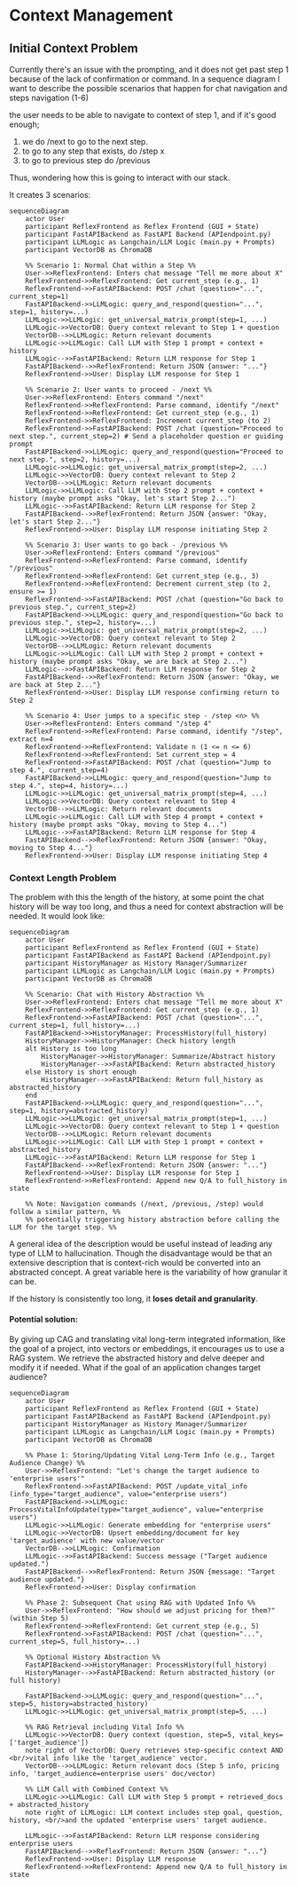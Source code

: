 # Context Management

## Initial Context Problem


Currently there's an issue with the prompting, and it does not get past step 1 because of the lack of confirmation or command.
In a sequence diagram I want to describe the possible scenarios that happen for chat navigation and steps navigation (1-6)

the user needs to be able to navigate to context of step 1, and if it's good enough;

1. we do /next to go to the next step.
2. to go to any step that exists, do /step x
3. to go to previous step do /previous

Thus, wondering how this is going to interact with our stack.

It creates 3 scenarios:

```mermaid
sequenceDiagram
    actor User
    participant ReflexFrontend as Reflex Frontend (GUI + State)
    participant FastAPIBackend as FastAPI Backend (APIendpoint.py)
    participant LLMLogic as Langchain/LLM Logic (main.py + Prompts)
    participant VectorDB as ChromaDB

    %% Scenario 1: Normal Chat within a Step %%
    User->>ReflexFrontend: Enters chat message "Tell me more about X"
    ReflexFrontend->>ReflexFrontend: Get current_step (e.g., 1)
    ReflexFrontend->>FastAPIBackend: POST /chat (question="...", current_step=1)
    FastAPIBackend->>LLMLogic: query_and_respond(question="...", step=1, history=...)
    LLMLogic->>LLMLogic: get_universal_matrix_prompt(step=1, ...)
    LLMLogic->>VectorDB: Query context relevant to Step 1 + question
    VectorDB-->>LLMLogic: Return relevant documents
    LLMLogic->>LLMLogic: Call LLM with Step 1 prompt + context + history
    LLMLogic-->>FastAPIBackend: Return LLM response for Step 1
    FastAPIBackend-->>ReflexFrontend: Return JSON {answer: "..."}
    ReflexFrontend->>User: Display LLM response for Step 1

    %% Scenario 2: User wants to proceed - /next %%
    User->>ReflexFrontend: Enters command "/next"
    ReflexFrontend->>ReflexFrontend: Parse command, identify "/next"
    ReflexFrontend->>ReflexFrontend: Get current_step (e.g., 1)
    ReflexFrontend->>ReflexFrontend: Increment current_step (to 2)
    ReflexFrontend->>FastAPIBackend: POST /chat (question="Proceed to next step.", current_step=2) # Send a placeholder question or guiding prompt
    FastAPIBackend->>LLMLogic: query_and_respond(question="Proceed to next step.", step=2, history=...)
    LLMLogic->>LLMLogic: get_universal_matrix_prompt(step=2, ...)
    LLMLogic->>VectorDB: Query context relevant to Step 2
    VectorDB-->>LLMLogic: Return relevant documents
    LLMLogic->>LLMLogic: Call LLM with Step 2 prompt + context + history (maybe prompt asks "Okay, let's start Step 2...")
    LLMLogic-->>FastAPIBackend: Return LLM response for Step 2
    FastAPIBackend-->>ReflexFrontend: Return JSON {answer: "Okay, let's start Step 2..."}
    ReflexFrontend->>User: Display LLM response initiating Step 2

    %% Scenario 3: User wants to go back - /previous %%
    User->>ReflexFrontend: Enters command "/previous"
    ReflexFrontend->>ReflexFrontend: Parse command, identify "/previous"
    ReflexFrontend->>ReflexFrontend: Get current_step (e.g., 3)
    ReflexFrontend->>ReflexFrontend: Decrement current_step (to 2, ensure >= 1)
    ReflexFrontend->>FastAPIBackend: POST /chat (question="Go back to previous step.", current_step=2)
    FastAPIBackend->>LLMLogic: query_and_respond(question="Go back to previous step.", step=2, history=...)
    LLMLogic->>LLMLogic: get_universal_matrix_prompt(step=2, ...)
    LLMLogic->>VectorDB: Query context relevant to Step 2
    VectorDB-->>LLMLogic: Return relevant documents
    LLMLogic->>LLMLogic: Call LLM with Step 2 prompt + context + history (maybe prompt asks "Okay, we are back at Step 2...")
    LLMLogic-->>FastAPIBackend: Return LLM response for Step 2
    FastAPIBackend-->>ReflexFrontend: Return JSON {answer: "Okay, we are back at Step 2..."}
    ReflexFrontend->>User: Display LLM response confirming return to Step 2

    %% Scenario 4: User jumps to a specific step - /step <n> %%
    User->>ReflexFrontend: Enters command "/step 4"
    ReflexFrontend->>ReflexFrontend: Parse command, identify "/step", extract n=4
    ReflexFrontend->>ReflexFrontend: Validate n (1 <= n <= 6)
    ReflexFrontend->>ReflexFrontend: Set current_step = 4
    ReflexFrontend->>FastAPIBackend: POST /chat (question="Jump to step 4.", current_step=4)
    FastAPIBackend->>LLMLogic: query_and_respond(question="Jump to step 4.", step=4, history=...)
    LLMLogic->>LLMLogic: get_universal_matrix_prompt(step=4, ...)
    LLMLogic->>VectorDB: Query context relevant to Step 4
    VectorDB-->>LLMLogic: Return relevant documents
    LLMLogic->>LLMLogic: Call LLM with Step 4 prompt + context + history (maybe prompt asks "Okay, moving to Step 4...")
    LLMLogic-->>FastAPIBackend: Return LLM response for Step 4
    FastAPIBackend-->>ReflexFrontend: Return JSON {answer: "Okay, moving to Step 4..."}
    ReflexFrontend->>User: Display LLM response initiating Step 4
````

### Context Length Problem

The problem with this the length of the history, at some point the chat history will be way too long, and thus a need for context abstraction will be needed. It would look like:


```mermaid
sequenceDiagram
    actor User
    participant ReflexFrontend as Reflex Frontend (GUI + State)
    participant FastAPIBackend as FastAPI Backend (APIendpoint.py)
    participant HistoryManager as History Manager/Summarizer
    participant LLMLogic as Langchain/LLM Logic (main.py + Prompts)
    participant VectorDB as ChromaDB

    %% Scenario: Chat with History Abstraction %%
    User->>ReflexFrontend: Enters chat message "Tell me more about X"
    ReflexFrontend->>ReflexFrontend: Get current_step (e.g., 1)
    ReflexFrontend->>FastAPIBackend: POST /chat (question="...", current_step=1, full_history=...)
    FastAPIBackend->>HistoryManager: ProcessHistory(full_history)
    HistoryManager->>HistoryManager: Check history length
    alt History is too long
        HistoryManager->>HistoryManager: Summarize/Abstract history
        HistoryManager-->>FastAPIBackend: Return abstracted_history
    else History is short enough
        HistoryManager-->>FastAPIBackend: Return full_history as abstracted_history
    end
    FastAPIBackend->>LLMLogic: query_and_respond(question="...", step=1, history=abstracted_history)
    LLMLogic->>LLMLogic: get_universal_matrix_prompt(step=1, ...)
    LLMLogic->>VectorDB: Query context relevant to Step 1 + question
    VectorDB-->>LLMLogic: Return relevant documents
    LLMLogic->>LLMLogic: Call LLM with Step 1 prompt + context + abstracted_history
    LLMLogic-->>FastAPIBackend: Return LLM response for Step 1
    FastAPIBackend-->>ReflexFrontend: Return JSON {answer: "..."}
    ReflexFrontend->>User: Display LLM response for Step 1
    ReflexFrontend->>ReflexFrontend: Append new Q/A to full_history in state

    %% Note: Navigation commands (/next, /previous, /step) would follow a similar pattern, %%
    %% potentially triggering history abstraction before calling the LLM for the target step. %%
```

A general idea of the description would be useful instead of leading any type of LLM to hallucination. Though the disadvantage would be that an extensive description that is context-rich would be converted into an abstracted concept. A great variable here is the variability of how granular it can be.

If the history is consistently too long, it **loses detail and granularity**.

#### Potential solution:

By giving up CAG and translating vital long-term integrated information, like the goal of a project, into vectors or embeddings, it encourages us to use a RAG system. We retrieve the abstracted history and delve deeper and modify it if needed. What if the goal of an application changes target audience?

```mermaid
sequenceDiagram
    actor User
    participant ReflexFrontend as Reflex Frontend (GUI + State)
    participant FastAPIBackend as FastAPI Backend (APIendpoint.py)
    participant HistoryManager as History Manager/Summarizer
    participant LLMLogic as Langchain/LLM Logic (main.py + Prompts)
    participant VectorDB as ChromaDB

    %% Phase 1: Storing/Updating Vital Long-Term Info (e.g., Target Audience Change) %%
    User->>ReflexFrontend: "Let's change the target audience to 'enterprise users'"
    ReflexFrontend->>FastAPIBackend: POST /update_vital_info (info_type="target_audience", value="enterprise users")
    FastAPIBackend->>LLMLogic: ProcessVitalInfoUpdate(type="target_audience", value="enterprise users")
    LLMLogic->>LLMLogic: Generate embedding for "enterprise users"
    LLMLogic->>VectorDB: Upsert embedding/document for key 'target_audience' with new value/vector
    VectorDB-->>LLMLogic: Confirmation
    LLMLogic-->>FastAPIBackend: Success message ("Target audience updated.")
    FastAPIBackend-->>ReflexFrontend: Return JSON {message: "Target audience updated."}
    ReflexFrontend->>User: Display confirmation

    %% Phase 2: Subsequent Chat using RAG with Updated Info %%
    User->>ReflexFrontend: "How should we adjust pricing for them?" (within Step 5)
    ReflexFrontend->>ReflexFrontend: Get current_step (e.g., 5)
    ReflexFrontend->>FastAPIBackend: POST /chat (question="...", current_step=5, full_history=...)

    %% Optional History Abstraction %%
    FastAPIBackend->>HistoryManager: ProcessHistory(full_history)
    HistoryManager-->>FastAPIBackend: Return abstracted_history (or full history)

    FastAPIBackend->>LLMLogic: query_and_respond(question="...", step=5, history=abstracted_history)
    LLMLogic->>LLMLogic: get_universal_matrix_prompt(step=5, ...)

    %% RAG Retrieval including Vital Info %%
    LLMLogic->>VectorDB: Query context (question, step=5, vital_keys=['target_audience'])
    note right of VectorDB: Query retrieves step-specific context AND <br/>vital info like the 'target_audience' vector.
    VectorDB-->>LLMLogic: Return relevant docs (Step 5 info, pricing info, 'target_audience=enterprise users' doc/vector)

    %% LLM Call with Combined Context %%
    LLMLogic->>LLMLogic: Call LLM with Step 5 prompt + retrieved_docs + abstracted_history
    note right of LLMLogic: LLM context includes step goal, question, history, <br/>and the updated 'enterprise users' target audience.

    LLMLogic-->>FastAPIBackend: Return LLM response considering enterprise users
    FastAPIBackend-->>ReflexFrontend: Return JSON {answer: "..."}
    ReflexFrontend->>User: Display LLM response
    ReflexFrontend->>ReflexFrontend: Append new Q/A to full_history in state
```